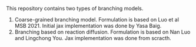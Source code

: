 This repository contains two types of branching models.

1. Coarse-grained branching model. Formulation is based on Luo et al MSB 2021. Initial jax implementation was done by Yasa Baig.
2. Branching based on reaction diffusion. Formulation is based on Nan Luo and Lingchong You. Jax implementation was done from scracth.
